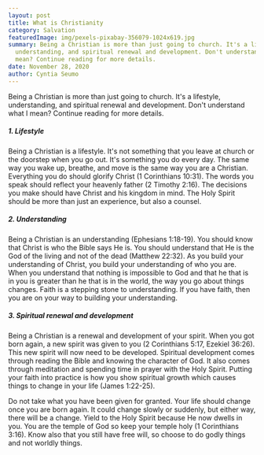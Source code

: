 ```yaml
---
layout: post
title: What is Christianity
category: Salvation
featuredImage: img/pexels-pixabay-356079-1024x619.jpg
summary: Being a Christian is more than just going to church. It's a lifestyle,
  understanding, and spiritual renewal and development. Don't understand what I
  mean? Continue reading for more details.
date: November 28, 2020
author: Cyntia Seumo
---
```

<p>
Being a Christian is more than just going to church. It's a lifestyle, understanding, and spiritual renewal and development. Don't understand what I mean? Continue reading for more details.
</p>

<h5>1. Lifestyle</h5>
<p>
Being a Christian is a lifestyle. It's not something that you leave at church or the doorstep when you go out. It's something you do every day. The same way you wake up, breathe, and move is the same way you are a Christian. Everything you do should glorify Christ (<a>1 Corinthians 10:31</a>). The words you speak should reflect your heavenly father (<a>2 Timothy 2:16</a>). The decisions you make should have Christ and his kingdom in mind. The Holy Spirit should be more than just an experience, but also a counsel.
</p>

<h5>2. Understanding</h5>
<p>
Being a Christian is an understanding (<a>Ephesians 1:18-19</a>). You should know that Christ is who the Bible says He is. You should understand that He is the God of the living and not of the dead (<a>Matthew 22:32</a>). As you build your understanding of Christ, you build your understanding of who you are. When you understand that nothing is impossible to God and that he that is in you is greater than he that is in the world, the way you go about things changes. Faith is a stepping stone to understanding. If you have faith, then you are on your way to building your understanding.
</p>

<h5>3. Spiritual renewal and development</h5>
<p>
Being a Christian is a renewal and development of your spirit. When you got born again, a new spirit was given to you (<a>2 Corinthians 5:17</a>, <a>Ezekiel 36:26</a>). This new spirit will now need to be developed. Spiritual development comes through reading the Bible and knowing the character of God. It also comes through meditation and spending time in prayer with the Holy Spirit. Putting your faith into practice is how you show spiritual growth which causes things to change in your life (<a>James 1:22-25</a>).
</p>

<p>
Do not take what you have been given for granted. Your life should change once you are born again. It could change slowly or suddenly, but either way, there will be a change. Yield to the Holy Spirit because He now dwells in you. You are the temple of God so keep your temple holy (<a>1 Corinthians 3:16</a>). Know also that you still have free will, so choose to do godly things and not worldly things.
</p>